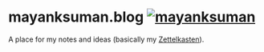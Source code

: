 # mayanksuman.blog  [![mayanksuman](https://circleci.com/gh/mayanksuman/mayanksuman.github.io/tree/source.svg?style=svg)](https://circleci.com/gh/mayanksuman/mayanksuman.github.io/?branch=source)

A place for my notes and ideas (basically my [Zettelkasten](https://en.wikipedia.org/wiki/Zettelkasten)).
